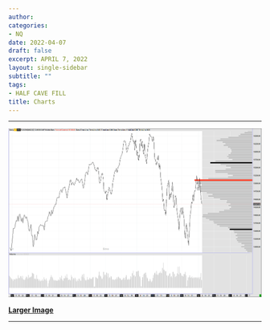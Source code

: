 ```yaml
---
author: 
categories:  
- NQ
date: 2022-04-07
draft: false
excerpt: APRIL 7, 2022 
layout: single-sidebar
subtitle: ""
tags:  
- HALF CAVE FILL
title: Charts
---
```






---



![NASDAQ](20220407_000252.png)
 
 **[Larger Image](20220407_000252.png)**

---





